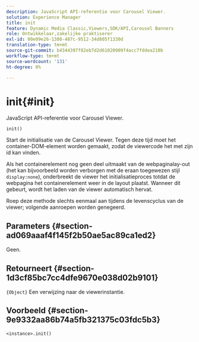 ```yaml
---
description: JavaScript API-referentie voor Carousel Viewer.
solution: Experience Manager
title: init
feature: Dynamic Media Classic,Viewers,SDK/API,Carousel Banners
role: Ontwikkelaar,zakelijke praktiserer
exl-id: 00e09e26-1380-487c-9512-34d805f1330d
translation-type: tm+mt
source-git-commit: b4344397f82eb7d2d61020909f4acc7fddea210b
workflow-type: tm+mt
source-wordcount: '131'
ht-degree: 0%

---
```


# init{#init}

JavaScript API-referentie voor Carousel Viewer.

`init()`

Start de initialisatie van de Carousel Viewer. Tegen deze tijd moet het container-DOM-element worden gemaakt, zodat de viewercode het met zijn id kan vinden.

Als het containerelement nog geen deel uitmaakt van de webpaginalay-out (het kan bijvoorbeeld worden verborgen met de eraan toegewezen stijl `display:none`), onderbreekt de viewer het initialisatieproces totdat de webpagina het containerelement weer in de layout plaatst. Wanneer dit gebeurt, wordt het laden van de viewer automatisch hervat.

Roep deze methode slechts eenmaal aan tijdens de levenscyclus van de viewer; volgende aanroepen worden genegeerd.

## Parameters {#section-ad069aaaf4f145f2b50ae5ac89ca1ed2}

Geen.

## Retourneert {#section-1d3cf85bc7cc4dfe9670e038d02b9101}

`{Object}` Een verwijzing naar de viewerinstantie.

## Voorbeeld {#section-9e9332aa86b74a5fb321375c03fdc5b3}

```
<instance>.init()
```
